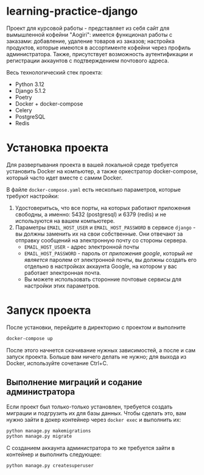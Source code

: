 # learning-practice-django
Проект для курсовой работы - представляет из себя сайт для вымышленной кофейни "Aogiri": имеется
функционал работы с заказами: добавление, удаление товаров из заказов; настройка продуктов, которые
имеются в ассортименте кофейни через профиль администратора. Также, присутствует возможность аутентификации и регистрации аккаунтов с подтверждением почтового адреса.

Весь технологический стек проекта:
* Python 3.12
* Django 5.1.2
* Poetry
* Docker + docker-compose
* Celery
* PostgreSQL
* Redis

# Установка проекта
Для развертывания проекта в вашей локальной среде требуется установить Docker на компьютер, а также оркестратор docker-compose, который часто идет вместе с самим Docker.

В файле `docker-compose.yaml` есть несколько параметров, которые требуют настройки:
1. Удостоверитьсь, что все порты, на которых работают приложения свободны, а именно: 5432 (postgresql) и 6379 (redis) и не используются на вашем компьютере.
2. Параметры `EMAIL_HOST_USER` и `EMAIL_HOST_PASSWORD` в сервисе `django` - вы должны заменить их на свои собственные. Они отвечают за отправку сообщений на электронную почту со стороны сервера.
    * `EMAIL_HOST_USER` - адрес электронной почты
    * `EMAIL_HOST_PASSWORD` - пароль от *приложения google*, который *не является* паролем от электронной почты, вы должны создать его отдельно в настройках аккаунта Google, на котором у вас работает электронная почта.
    * Вы можете использовать сторонние почтовые сервисы для настройки этих параметров.

# Запуск проекта
После установки, перейдите в директорию с проектом и выполните
```bash
docker-compose up
```
После этого начнется скачивание нужных зависимостей, а после и сам запуск проекта. Больше вам ничего делать не нужно; для выхода из Docker, используйте сочетание Ctrl+C.

## Выполнение миграций и содание администратора
Если проект был только-только установлен, требуется создать миграции и подгрузить их для базы данных. Чтобы сделать это, вам нужно зайти в докер контейнер через `docker exec` и выполнить их:
```bash
python manage.py makemigrations
python manage.py migrate
```
С созданием аккаунта администратора то же требуется зайти в контейнер и выполнить следующее:
```bash
python manage.py createsuperuser
```
